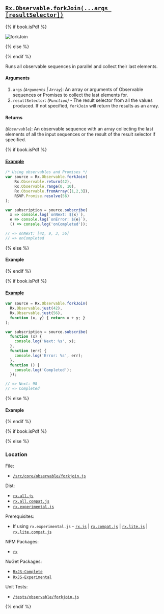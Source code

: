 ## [`Rx.Observable.forkJoin(...args [resultSelector])`]()

{% if book.isPdf %}

![forkJoin](http://reactivex.io/documentation/operators/images/forkJoin.png)

{% else %}


{% endif %}

Runs all observable sequences in parallel and collect their last elements.

#### Arguments
1. `args` *(`Arguments` | `Array`)*: An array or arguments of Observable sequences or Promises to collect the last elements for.
2. `resultSelector`: *(`Function`)* - The result selector from all the values produced. If not specified, `forkJoin` will return the results as an array.

#### Returns
*(`Observable`)*: An observable sequence with an array collecting the last elements of all the input sequences or the result of the result selector if specified.

{% if book.isPdf %}

#### [Example](http://jsbin.com/sudura/2/edit?js,console)

```js
/* Using observables and Promises */
var source = Rx.Observable.forkJoin(
    Rx.Observable.return(42),
    Rx.Observable.range(0, 10),
    Rx.Observable.fromArray([1,2,3]),
    RSVP.Promise.resolve(56)
);

var subscription = source.subscribe(
  x => console.log(`onNext: ${x}`),
  e => console.log(`onError: ${e}`),
  () => console.log('onCompleted'));

// => onNext: [42, 9, 3, 56]
// => onCompleted
```

{% else %}

#### Example

[](http://jsbin.com/sudura/2/embed?js,console)

{% endif %}

{% if book.isPdf %}

#### [Example]()

```js
var source = Rx.Observable.forkJoin(
  Rx.Observable.just(42),
  Rx.Observable.just(56),
  function (x, y) { return x + y; }
);

var subscription = source.subscribe(
  function (x) {
    console.log('Next: %s', x);
  },
  function (err) {
    console.log('Error: %s', err);
  },
  function () {
    console.log('Completed');
  });

// => Next: 98
// => Completed
```

{% else %}

#### Example

[](http://jsbin.com/sudura/2/embed?js,console)

{% endif %}

{% if book.isPdf %}



{% else %}

### Location

File:
- [`/src/core/observable/forkjoin.js`](https://github.com/Reactive-Extensions/RxJS/blob/master/src/core/linq/observable/forkjoin.js)

Dist:
- [`rx.all.js`](https://github.com/Reactive-Extensions/RxJS/blob/master/rx.all.js)
- [`rx.all.compat.js`](https://github.com/Reactive-Extensions/RxJS/blob/master/rx.all.compat.js)
- [`rx.experimental.js`](https://github.com/Reactive-Extensions/RxJS/blob/master/rx.experimental.js)

Prerequisites:
- If using `rx.experimental.js` - [`rx.js`](https://github.com/Reactive-Extensions/RxJS/blob/master/dist/rx.js) | [`rx.compat.js`](https://github.com/Reactive-Extensions/RxJS/blob/master/dist/rx.compat.js) | [`rx.lite.js`](https://github.com/Reactive-Extensions/RxJS/blob/master/rx.lite.js) | [`rx.lite.compat.js`](https://github.com/Reactive-Extensions/RxJS/blob/master/rx.lite.compat.js)

NPM Packages:
- [`rx`](https://www.npmjs.org/package/rx)

NuGet Packages:
- [`RxJS-Complete`](http://www.nuget.org/packages/RxJS-Complete)
- [`RxJS-Experimental`](http://www.nuget.org/packages/RxJS-Experimental)

Unit Tests:
- [`/tests/observable/forkjoin.js`](https://github.com/Reactive-Extensions/RxJS/blob/master/tests/observable/forkjoin.js)

{% endif %}
